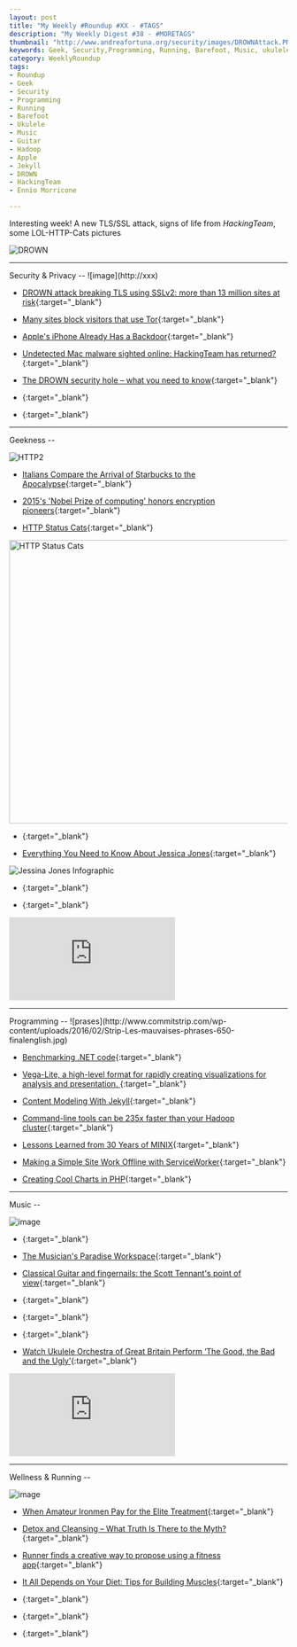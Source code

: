 ```yaml
---
layout: post
title: "My Weekly #Roundup #XX - #TAGS"
description: "My Weekly Digest #38 - #MORETAGS"
thumbnail: "http://www.andreafortuna.org/security/images/DROWNAttack.PNG"
keywords: Geek, Security,Programming, Running, Barefoot, Music, ukulele,Starbucks, transcription, guitar, Ennio Morricone, Hadoop, Apple, Jekyll, DROWN, HackingTeam
category: WeeklyRoundup
tags: 
- Roundup
- Geek
- Security
- Programming
- Running
- Barefoot
- Ukulele
- Music
- Guitar
- Hadoop
- Apple
- Jekyll
- DROWN
- HackingTeam
- Ennio Morricone

---
```

Interesting week! A new TLS/SSL attack, signs of life from *HackingTeam*, some LOL-HTTP-Cats pictures

![DROWN](http://www.andreafortuna.org/security/images/DROWNAttack.PNG)


<hr/>
Security & Privacy
--
![image](http://xxx)

- [DROWN attack breaking TLS using SSLv2: more than 13 million sites at risk](http://www.andreafortuna.org/security/2016/03/01/drown-attack-breaking-tls-using-sslv2/){:target="_blank"}

- [Many sites block visitors that use Tor](https://stallman.org/archives/2016-jan-apr.html#29_February_2016_%28Many_sites_block_visitors_that_use_Tor%29){:target="_blank"}

- [Apple's iPhone Already Has a Backdoor](http://apple.slashdot.org/story/16/02/22/1518202/apples-iphone-already-has-a-backdoor){:target="_blank"}

- [Undetected Mac malware sighted online: HackingTeam has returned?](http://www.andreafortuna.org/security/2016/03/02/hackingteam-has-returned/){:target="_blank"}

- [The DROWN security hole – what you need to know](https://nakedsecurity.sophos.com/2016/03/02/the-drown-security-hole-what-you-need-to-know/){:target="_blank"}

- [](){:target="_blank"}

- [](){:target="_blank"}


<hr/>
Geekness
--

![HTTP2](https://pbs.twimg.com/media/CaK1u9jVAAAAKMi.jpg)

- [Italians Compare the Arrival of Starbucks to the Apocalypse](http://feeds.wired.com/c/35185/f/661370/s/4df0b14c/sc/13/l/0L0Swired0N0C20A160C0A20Citalians0Ecompare0Earrival0Estarbucks0Eapocalypse0C/story01.htm){:target="_blank"}

- [2015's 'Nobel Prize of computing' honors encryption pioneers](http://www.engadget.com/2016/03/01/2015-turing-award-diffie-hellman-protocol/){:target="_blank"}

- [HTTP Status Cats](https://www.flickr.com/photos/girliemac/albums/72157628409467125){:target="_blank"}

<a data-flickr-embed="true"  href="https://www.flickr.com/photos/girliemac/albums/72157628409467125" title="HTTP Status Cats"><img src="https://farm8.staticflickr.com/7167/6540479079_16e97a624a_z.jpg" width="640" height="512" alt="HTTP Status Cats"></a><script async src="//embedr.flickr.com/assets/client-code.js" charset="utf-8"></script>

- [](){:target="_blank"}

- [Everything You Need to Know About Jessica Jones](http://www.purecostumes.com/blog/everything-you-need-to-know-about-jessica-jones/){:target="_blank"}

![Jessina Jones Infographic](http://www.purecostumes.com/mm5/graphics/infographic/Info-Jessica-Jones.jpg)

- [](){:target="_blank"}

- [](){:target="_blank"}

<div class="video-container">
<iframe src="https://www.youtube.com/embed/XXXXXX" frameborder="0" allowfullscreen></iframe>
</div>


<hr/>
Programming
--
![prases](http://www.commitstrip.com/wp-content/uploads/2016/02/Strip-Les-mauvaises-phrases-650-finalenglish.jpg)

- [Benchmarking .NET code](http://www.hanselman.com/blog/BenchmarkingNETCode.aspx){:target="_blank"}

- [Vega-Lite, a high-level format for rapidly creating visualizations for analysis and presentation. ](https://medium.com/@uwdata/introducing-vega-lite-438f9215f09e#.3eeexkneq){:target="_blank"}

- [Content Modeling With Jekyll](https://www.smashingmagazine.com/2016/02/content-modeling-with-jekyll/){:target="_blank"}

- [Command-line tools can be 235x faster than your Hadoop cluster](http://aadrake.com/command-line-tools-can-be-235x-faster-than-your-hadoop-cluster.html){:target="_blank"}

- [Lessons Learned from 30 Years of MINIX](http://m.cacm.acm.org/magazines/2016/3/198874-lessons-learned-from-30-years-of-minix/fulltext){:target="_blank"}

- [Making a Simple Site Work Offline with ServiceWorker](https://ponyfoo.com/articles/simple-offline-site-serviceworker){:target="_blank"}

- [Creating Cool Charts in PHP](https://dzone.com/articles/creating-cool-charts-in-php){:target="_blank"}


<hr/>
Music
--

![image](http://xxx)

- [](){:target="_blank"}

- [The Musician's Paradise Workspace](http://lifehacker.com/the-musicians-paradise-workspace-1761351292){:target="_blank"}

- [Classical Guitar and fingernails: the Scott Tennant's point of view](http://www.andreafortuna.org/guitar/2016/02/29/classical-guitar-fingernails-scott-tennant/){:target="_blank"}

- [](){:target="_blank"}

- [](){:target="_blank"}

- [](){:target="_blank"}

- [Watch Ukulele Orchestra of Great Britain Perform ‘The Good, the Bad and the Ugly’](http://www.ukulelemag.com/home/ennio-morricone-first-oscar-watch-ukulele-orchestra-of-great-britain-perform-the-good-the-bad-and-the-ugly){:target="_blank"}

<div class="video-container">
<iframe src="https://www.youtube.com/embed/pLgJ7pk0X-s" frameborder="0" allowfullscreen></iframe>
</div>



<hr/>
Wellness & Running  
--

![image](http://xxx)

- [When Amateur Ironmen Pay for the Elite Treatment](http://www.nytimes.com/2016/02/14/your-money/when-amateur-ironmen-pay-for-the-elite-treatment.html){:target="_blank"}

- [Detox and Cleansing – What Truth Is There to the Myth?](https://www.runtastic.com/blog/en/weight-loss-calories/detox-and-cleansing-what-truth-is-there-to-the-myth/){:target="_blank"}

- [Runner finds a creative way to propose using a fitness app](http://mashable.com/2016/03/02/fitness-app-proposal/){:target="_blank"}

- [It All Depends on Your Diet: Tips for Building Muscles](https://www.runtastic.com/blog/en/sports-fitness/it-all-depends-on-your-diet-tips-for-building-muscles/){:target="_blank"}

- [](){:target="_blank"}

- [](){:target="_blank"}

- [](){:target="_blank"}




